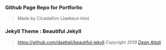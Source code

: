 ### Github Page Repo for Portforlio 
> Made by CicadaKim (Jaekeun kim)



### Jekyll Theme : Beautiful Jekyll
> https://github.com/daattali/beautiful-jekyll
> *Copyright 2019 [Dean Attali](https://deanattali.com)*
